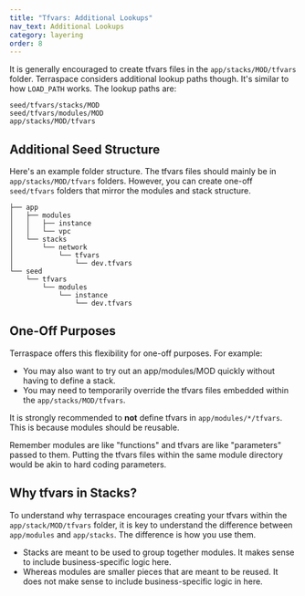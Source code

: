 ```yaml
---
title: "Tfvars: Additional Lookups"
nav_text: Additional Lookups
category: layering
order: 8
---
```


It is generally encouraged to create tfvars files in the `app/stacks/MOD/tfvars` folder. Terraspace considers additional lookup paths though.  It's similar to how `LOAD_PATH` works. The lookup paths are:

    seed/tfvars/stacks/MOD
    seed/tfvars/modules/MOD
    app/stacks/MOD/tfvars

## Additional Seed Structure

Here's an example folder structure. The tfvars files should mainly be in `app/stacks/MOD/tfvars` folders.  However, you can create one-off `seed/tfvars` folders that mirror the modules and stack structure.

    ├── app
    │   ├── modules
    │   │   ├── instance
    │   │   └── vpc
    │   └── stacks
    │       └── network
    │           └── tfvars
    │               └── dev.tfvars
    └── seed
        └── tfvars
            └── modules
                └── instance
                    └── dev.tfvars

## One-Off Purposes

Terraspace offers this flexibility for one-off purposes.  For example:

* You may also want to try out an app/modules/MOD quickly without having to define a stack.
* You may need to temporarily override the tfvars files embedded within the `app/stacks/MOD/tfvars`.

It is strongly recommended to **not** define tfvars in `app/modules/*/tfvars`. This is because modules should be reusable.

Remember modules are like "functions" and tfvars are like "parameters" passed to them. Putting the tfvars files within the same module directory would be akin to hard coding parameters.

## Why tfvars in Stacks?

To understand why terraspace encourages creating your tfvars within the `app/stack/MOD/tfvars` folder, it is key to understand the difference between `app/modules` and `app/stacks`. The difference is how you use them.

* Stacks are meant to be used to group together modules. It makes sense to include business-specific logic here.
* Whereas modules are smaller pieces that are meant to be reused. It does not make sense to include business-specific logic in here.

